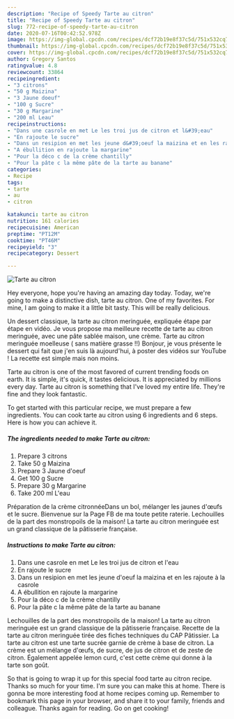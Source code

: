 ```yaml
---
description: "Recipe of Speedy Tarte au citron"
title: "Recipe of Speedy Tarte au citron"
slug: 772-recipe-of-speedy-tarte-au-citron
date: 2020-07-16T00:42:52.978Z
image: https://img-global.cpcdn.com/recipes/dcf72b19e8f37c5d/751x532cq70/tarte-au-citron-photo-principale-de-la-recette.jpg
thumbnail: https://img-global.cpcdn.com/recipes/dcf72b19e8f37c5d/751x532cq70/tarte-au-citron-photo-principale-de-la-recette.jpg
cover: https://img-global.cpcdn.com/recipes/dcf72b19e8f37c5d/751x532cq70/tarte-au-citron-photo-principale-de-la-recette.jpg
author: Gregory Santos
ratingvalue: 4.8
reviewcount: 33864
recipeingredient:
- "3 citrons"
- "50 g Maizina"
- "3 Jaune doeuf"
- "100 g Sucre"
- "30 g Margarine"
- "200 ml Leau"
recipeinstructions:
- "Dans une casrole en met Le les troi jus de citron et l&#39;eau"
- "En rajoute le sucre"
- "Dans un resipion en met les jeune d&#39;oeuf la maizina et en les rajoute à la casrole"
- "A ébullition en rajoute la margarine"
- "Pour la déco c de la crème chantilly"
- "Pour la pâte c la même pâte de la tarte au banane"
categories:
- Recipe
tags:
- tarte
- au
- citron

katakunci: tarte au citron 
nutrition: 161 calories
recipecuisine: American
preptime: "PT12M"
cooktime: "PT46M"
recipeyield: "3"
recipecategory: Dessert

---
```



![Tarte au citron](https://img-global.cpcdn.com/recipes/dcf72b19e8f37c5d/751x532cq70/tarte-au-citron-photo-principale-de-la-recette.jpg)

Hey everyone, hope you're having an amazing day today. Today, we're going to make a distinctive dish, tarte au citron. One of my favorites. For mine, I am going to make it a little bit tasty. This will be really delicious.

Un dessert classique, la tarte au citron meringuée, expliquée étape par étape en vidéo. Je vous propose ma meilleure recette de tarte au citron meringuée, avec une pâte sablée maison, une crème. Tarte au citron meringuée moelleuse ( sans matière grasse !!) Bonjour, je vous présente le dessert qui fait que j&#39;en suis là aujourd&#39;hui, à poster des vidéos sur YouTube ! La recette est simple mais non moins.

Tarte au citron is one of the most favored of current trending foods on earth. It is simple, it's quick, it tastes delicious. It is appreciated by millions every day. Tarte au citron is something that I've loved my entire life. They're fine and they look fantastic.


To get started with this particular recipe, we must prepare a few ingredients. You can cook tarte au citron using 6 ingredients and 6 steps. Here is how you can achieve it.

<!--inarticleads1-->

##### The ingredients needed to make Tarte au citron:

1. Prepare 3 citrons
1. Take 50 g Maizina
1. Prepare 3 Jaune d&#39;oeuf
1. Get 100 g Sucre
1. Prepare 30 g Margarine
1. Take 200 ml L&#39;eau


Préparation de la crème citronnéeDans un bol, mélanger les jaunes d&#39;œufs et le sucre. Bienvenue sur la Page FB de ma toute petite raterie. Lechouilles de la part des monstropoils de la maison! La tarte au citron meringuée est un grand classique de la pâtisserie française. 

<!--inarticleads2-->

##### Instructions to make Tarte au citron:

1. Dans une casrole en met Le les troi jus de citron et l&#39;eau
1. En rajoute le sucre
1. Dans un resipion en met les jeune d&#39;oeuf la maizina et en les rajoute à la casrole
1. A ébullition en rajoute la margarine
1. Pour la déco c de la crème chantilly
1. Pour la pâte c la même pâte de la tarte au banane


Lechouilles de la part des monstropoils de la maison! La tarte au citron meringuée est un grand classique de la pâtisserie française. Recette de la tarte au citron meringuée tirée des fiches techniques du CAP Pâtissier. La tarte au citron est une tarte sucrée garnie de crème à base de citron. La crème est un mélange d&#39;œufs, de sucre, de jus de citron et de zeste de citron. Également appelée lemon curd, c&#39;est cette crème qui donne à la tarte son goût. 

So that is going to wrap it up for this special food tarte au citron recipe. Thanks so much for your time. I'm sure you can make this at home. There is gonna be more interesting food at home recipes coming up. Remember to bookmark this page in your browser, and share it to your family, friends and colleague. Thanks again for reading. Go on get cooking!
